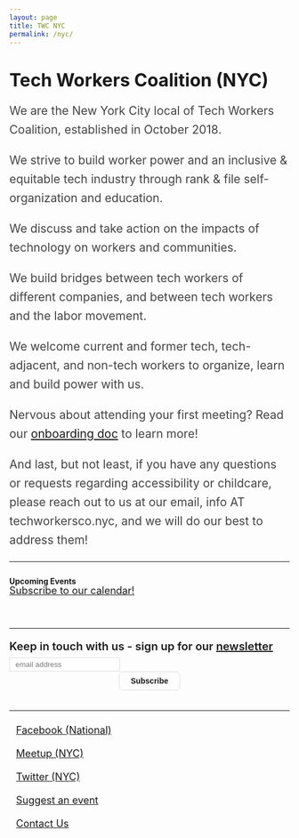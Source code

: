 ```yaml
---
layout: page
title: TWC NYC
permalink: /nyc/
---
```

<style>.event{padding:24px}.event:nth-child(odd){background:#f8f8f8}.event div,.event h3{margin:0 0 5px}.eventMeta b{font-size:16px}.event a{line-height:1}.event p{color:#444;font-size:18px;line-height:24px;margin:0;max-width:960px}#calendarContainer{padding:0 0 20px}.social{list-style:none;margin:0;padding:0}.bottomLinks a{display:block;font-size:18px;line-height:1;padding:12px}.calendarLink{display:block;font-size:18px;line-height:1}.marg{margin:0 5px}.pad{padding:12px 0 24px}.main-wrapper main{max-width:1024px;padding-left:1.5em;padding-right:1.5em}.blurb p{color:#444;font-size:21px;line-height:34px}@media screen and (max-width:920px){.header .supporting-links li:nth-child(1),.header .supporting-links li:nth-child(2){display:none}}@media screen and (max-width:640px){.header .supporting-links li:nth-child(1),.header .supporting-links li:nth-child(2),.header .work{display:none}.clamp{-webkit-box-orient:vertical;-webkit-line-clamp:3;display:-webkit-box;overflow:hidden}.calendarLink{margin:12px 0 0}.hideMobile{display:none}.event{padding:12px}.bottomLinks a{padding:6px 0}}#tech-workers-coalition-nyc {font-size:32px;line-height:1;}.mc-field-group{font-size:14px;}.mc-field-group label{display:block;}.mc-field-group input{margin: 0;padding:8px;width:100%;}#mc_embed_label{display:block;font-size:20px;font-weight:600;line-height:1;text-align:left !important;margin-bottom: 10px;}.col{flex:1;}.mR4{margin-right:4px;}.mB12{margin-bottom:12px}input{box-sizing:border-box;} #mce-EMAIL{border: 1px solid #ddd; padding: 4px 10px;} #mc-embedded-subscribe{background: 0;color: inherit;text-transform: initial;border-radius: 8px;border: 1px solid #ddd;padding: 8px 20px;font-size: 14px;font-weight: 600;margin: 0 auto;text-align: center;display: block}#mc_embed_signup{padding: 8px 0;}hr{border-top:0;color:#ccc}</style>

# Tech Workers Coalition (NYC)

<div class="blurb">
  <p>We are the New York City local of Tech Workers Coalition, established in October 2018.</p>
  <p>We strive to build worker power and an inclusive & equitable tech industry through rank & file self-organization and education.</p>
  <p>We discuss and take action on the impacts of technology on workers and communities.</p>
  <p>We build bridges between tech workers of different companies, and between tech workers and the labor movement.</p>
  <p>We welcome current and former tech, tech-adjacent, and non-tech workers to organize, learn and build power with us.</p>
  <p>Nervous about attending your first meeting? Read our <a href="https://docs.google.com/document/d/1jvRbOb6MruP_dpL9G0Gk9LlILhYdNlgVEuCEhiu-UKY/edit">onboarding doc</a> to learn more!</p>
  <p>And last, but not least, if you have any questions or requests regarding accessibility or childcare, please reach out to us at our email, info AT techworkersco.nyc, and we will do our best to address them!</p>
</div>

<hr />

<div class="flex justify-between pad">
  <b>Upcoming Events</b>
  <a class="calendarLink" href="https://calendar.google.com/calendar?cid=dGVjaHdvcmtlcnNjb2FsaXRpb25ueWNAZ21haWwuY29t">
    Subscribe to our calendar!
  </a>
</div>

<div id='calendarContainer'></div>

<hr />

<!-- Begin Mailchimp Signup Form -->
<div id="mc_embed_signup">
<form action="https://gmail.us20.list-manage.com/subscribe/post?u=31ceb0f0ef45a17d52c2763f4&amp;id=b4ea083849" method="post" id="mc-embedded-subscribe-form" name="mc-embedded-subscribe-form" class="validate" target="_blank" novalidate>
    <div id="mc_embed_signup_scroll">
	<label id="mc_embed_label" for="mce-EMAIL">Keep in touch with us - sign up for our <a href="https://us20.campaign-archive.com/home/?u=31ceb0f0ef45a17d52c2763f4&id=b4ea083849">newsletter</a></label>
  <div class="flex flex-row">
	<input type="email" value="" name="EMAIL" class="mR4" id="mce-EMAIL" placeholder="email address" required>
    <!-- real people should not fill this in and expect good things - do not remove this or risk form bot signups-->
    <div style="position: absolute; left: -5000px;" aria-hidden="true"><input type="text" name="b_31ceb0f0ef45a17d52c2763f4_b4ea083849" tabindex="-1" value=""></div>
    <div class="clear"><input type="submit" value="Subscribe" name="subscribe" id="mc-embedded-subscribe" class="button"></div>
    </div>
  </div>
</form>
</div>
<!--End mc_embed_signup-->

<hr />

<div class="flex jBetween bottomLinks">
  <ul class="flex social">
   <li><a href="https://www.facebook.com/TechWorkersCoalition">Facebook (National)</a></li>
   <li><a href="https://www.meetup.com/Tech-Workers-Coalition-NYC">Meetup (NYC)</a></li>
   <li><a href="https://twitter.com/techworkerscony">Twitter (NYC)</a></li>
  </ul>
  <ul class="flex social">
    <li>
      <a href="https://forms.gle/1rFMvppxPj7FvShbA">
        Suggest an event
      </a>
    </li>
    <li>
      <a href="mailto:info@techworkersco.nyc">
        Contact Us
      </a>
    </li>
  </ul>
</div>

<script src="https://cdnjs.cloudflare.com/ajax/libs/moment.js/2.24.0/moment.min.js"></script>
<script>
  const apikey = 'AIzaSyB9Gj0gvJvkQYaFPlxtsIGj8QkefAp5jgo';
  const calendarUrl = `https://www.googleapis.com/calendar/v3/calendars/techworkerscoalitionnyc@gmail.com/events?key=${apikey}`;

  const calendarContainer = document.getElementById('calendarContainer');

  const dateTime2Date = dateString => new Date(new Date(dateString).toDateString());

  const showCalendarEvents = json => {
    const items = json.items || [];
    const events = items
      .filter((ev = {}) => {
        const dateTime = ev.start ? ev.start.dateTime : "";
        return dateTime2Date(dateTime) >= dateTime2Date(Date.now())
      })
      .sort((a, b) => new Date(a.start.dateTime) - new Date(b.start.dateTime));

    for (const event of events) {
      const eventDiv = document.createElement('div');
      const start = moment(event.start.dateTime).format('LLLL');
      eventDiv.className = 'event';

      const eventMarkup = `
        <h3><a href='${event.htmlLink}'>${event.summary}</a></h3>
        <div class="eventMeta flex">
          <b>${start}</b>
          <span class="marg hideMobile">|</span>
          <b>${event.location || 'Location To Be Determined'}</b>
        </div>
        ${event.description ? `<p class="clamp">${event.description}</p>` : ''}
      `;

      eventDiv.innerHTML = eventMarkup;
      calendarContainer.appendChild(eventDiv);
    }
  }

  fetch(calendarUrl)
  .then(function(res) {
    return res.json()
  })
  .then(function(res) {
    showCalendarEvents(res);
  });
</script>
